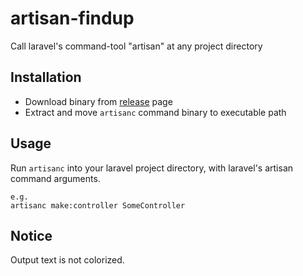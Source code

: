 # artisan-findup
Call laravel's command-tool "artisan" at any project directory

## Installation

- Download binary from [release](https://github.com/ysugimoto/artisan-findup/releases) page
- Extract and move `artisanc` command binary to executable path

## Usage

Run `artisanc` into your laravel project directory, with laravel's artisan command arguments.

```
e.g.
artisanc make:controller SomeController
```

## Notice

Output text is not colorized.

